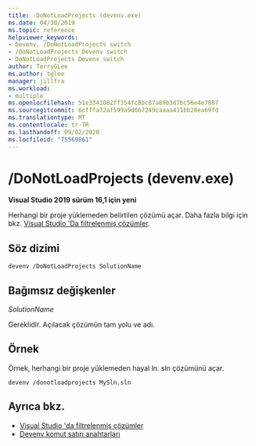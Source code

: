 ```yaml
---
title: -DoNotLoadProjects (devenv.exe)
ms.date: 04/30/2019
ms.topic: reference
helpviewer_keywords:
- Devenv, /DoNotLoadProjects switch
- /DoNotLoadProjects Devenv switch
- DoNotLoadProjects Devenv switch
author: TerryGLee
ms.author: tglee
manager: jillfra
ms.workload:
- multiple
ms.openlocfilehash: 51e3341082ff354fc8bc87a89b3d7bc56e4e7887
ms.sourcegitcommit: 6cfffa72af599a9d667249caaaa411bb28ea69fd
ms.translationtype: MT
ms.contentlocale: tr-TR
ms.lasthandoff: 09/02/2020
ms.locfileid: "75569861"
---
```

# <a name="donotloadprojects-devenvexe"></a>/DoNotLoadProjects (devenv.exe)

**Visual Studio 2019 sürüm 16,1 için yeni**

Herhangi bir proje yüklemeden belirtilen çözümü açar. Daha fazla bilgi için bkz. [Visual Studio 'Da filtrelenmiş çözümler](../filtered-solutions.md).

## <a name="syntax"></a>Söz dizimi

```shell
devenv /DoNotLoadProjects SolutionName
```

## <a name="arguments"></a>Bağımsız değişkenler

*SolutionName*

Gereklidir. Açılacak çözümün tam yolu ve adı.

## <a name="example"></a>Örnek

Örnek, herhangi bir proje yüklemeden hayal ln. sln çözümünü açar.

```shell
devenv /donotloadprojects MySln.sln
```

## <a name="see-also"></a>Ayrıca bkz.

- [Visual Studio 'da filtrelenmiş çözümler](../filtered-solutions.md)
- [Devenv komut satırı anahtarları](../../ide/reference/devenv-command-line-switches.md)
